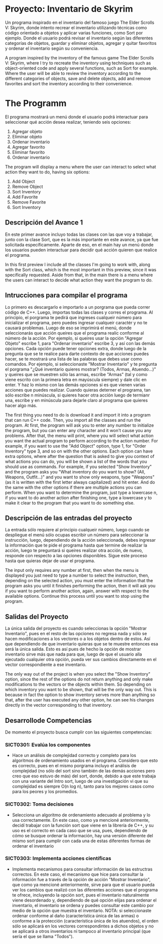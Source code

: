 # Proyecto: Inventario de Skyrim
Un programa inspirado en el inventario del famoso juego The Elder Scrolls V: Skyrim, donde intento recrear el inventario utilizando técnicas como código orientado a objetos y aplicar varias funciones, como Sort por ejemplo. Donde el usuario podrá revisar el inventario según las diferentes categorías de objetos, guardar y eliminar objetos, agregar y quitar favoritos y ordenar el inventario según su conveniencia.

A program inspired by the inventory of the famous game The Elder Scrolls V: Skyrim, where I try to recreate the inventory using techniques such as object-oriented code and apply several functions, such as Sort for example. Where the user will be able to review the inventory according to the different categories of objects, save and delete objects, add and remove favorites and sort the inventory according to their convenience.
# The Programm
El programa mostrará un menú donde el usuario podrá interactuar para seleccionar qué acción desea realizar, teniendo seis opciones:
1. Agregar objeto
2. Eliminar objeto
3. Ordenar inventario
4. Agregar favorito
5. Eliminar favorito
6. Ordenar inventario

The program will display a menu where the user can interact to select what action they want to do, having six options:
1. Add Object
2. Remove Object
3. Sort Inventory
4. Add Favorite
5. Remove Favorite
6. Sort Inventory
## Descripción del Avance 1
En este primer avance incluyo todas las clases con las que voy a trabajar, junto con la clase Sort, que es la más importante en este avance, ya que fue solicitada específicamente. Aparte de eso, en el main hay un menú donde los usuarios pueden interactuar para decidir qué acción quieren que realice el programa.

In this first preview I include all the classes I'm going to work with, along with the Sort class, which is the most important in this preview, since it was specifically requested. Aside from that, in the main there is a menu where the users can interact to decide what action they want the program to do.
## Intrucciones para compilar el programa
Lo primero es descargarlo e importarlo a un porgrama que pueda correr código de C++. Luego, importas todas las clases y corres el programa. Al principio, el porgrama te pedirá que ingreses cualqueir número para inicializar el programa, pero puedes ingresar cualqueir caractér y no te causará problemas. Luego de eso se imprimirá el menú, donde seleccionarás que acción queires que el programa realic conforme al número de la acción. Por ejemplo, si queires usar la opción "Agregar Objeto" escribe 1, para "Ordenar inventario" escribe 3, y así con las demás opciones. Cada opción puede tener opciones extra, donde luego de la pregunta que se te realice para darte contexto de que acciones puedes hacer, se te mostrará una lista de las palabras que debes usar como comandos. Por ejemplo, si seleccionaste "Mostrar Inventario" y te pregunta el porgrama "¿Qué inventario quieres mostrar? (Todos, Armas, Atuendo...)" y queires que se muestren sólo las armas, escribe "Armas" (tal y como viene escrito con la primera letra en mayúscula siempre) y dale clic en enter. Y haz lo mismo con las demás opciones si es que vienen varias acciones que puedes realizar. Cuando quieras deterner el programa, tan sólo escribe n minúscula, si quieres hacer otra acción luego de termianr una, escribe y en minúscula para dejarle claro al programa que quieres hacer algo más.

The first thing you need to do is download it and import it into a program that can run C++ code. Then, you import all the classes and run the program. At first, the program will ask you to enter any number to initialize the program, but you can enter any character and it won't cause you any problems. After that, the menu will print, where you will select what action you want the actual program to perform according to the action number. For example, if you want to use the "Add Object" option, type 1, for "Order Inventory" type 3, and so on with the other options. Each option can have extra options, where after the question that is asked to give you context of what actions you can do, you will be shown a list of the words that you should use as commands. For example, if you selected "Show Inventory" and the program asks you "What inventory do you want to show? (All, Weapons, Outfit...)" and you want to show only weapons, type "Weapons" (as it is written with the first letter always capitalized) and hit enter. And do the same with the other options if there are multiple actions you can perform. When you want to determine the program, just type a lowercase n, if you want to do another action after finishing one, type a lowercase y to make it clear to the program that you want to do something else.

## Descripción de las entradas del proyecto
La entrada sólo requiere al principio cualqueir número, luego cuando se despliegue el menú sólo ocupas escribir un número para seleccionar la instrucción, luego, dependiendo de la acción seleccionada, debes ingresar la información que te pide el programa hasta que termine de realizar la acción, luego te preguntará si queires realizar otra acción, de nuevo, responde con respecto a las opciones disponibles. Sigue este proceso hasta que quieras dejar de usar el programa.

The input only requires any number at first, then when the menu is displayed you just need to type a number to select the instruction, then, depending on the selected action, you must enter the information that the program asks you until it finishes performing the action, then it will ask you if you want to perform another action, again, answer with respect to the available options. Continue this process until you want to stop using the program.

## Salidas del Proyecto
La única salida del proyecto es cuando seleccionas la opción "Mostrar Inventario", pues en el resto de las opciones no regresa nada y sólo se hacen modificaciones a los vectores o a los objetos dentro de estos. Así que dependiendo de que inventario quieras que se te muestre entonces esa será la única salida. Esto es así pues de hecho la opción de mostrar inventario sirve más que nada para que, luego de que el usuario alla ejecutado cualquier otra opción, pueda ver sus cambios directamente en el vector correspondiente a ese inventario.

The only way out of the project is when you select the "Show Inventory" option, since the rest of the options do not return anything and only make modifications to the vectors or the objects within them. So depending on which inventory you want to be shown, that will be the only way out. This is because in fact the option to show inventory serves more than anything so that, after the user has executed any other option, he can see his changes directly in the vector corresponding to that inventory.

## Desarrollode Competencias
De momento el proyecto busca cumplir con las siguientes competencias:
### SICT0301: Evalúa los componentes
- Hace un análisis de complejidad correcto y completo para los algoritmos de ordenamiento usados en el programa.
  Considero que esto es correcto, pues en el mismo porgrama incluyo el análisis de complejidad (no sólo del sort sino también de las demás acciones pero creo que eso estuvo de más) del sort, donde, debido a que este trabaja con una variante del Intro sort, luego de una investigación vi que su complejidad es siempre O(n log n), tanto para los mejores casos como para los peores y los promedios.
### SICT0302: Toma decisiones 
- Selecciona un algoritmo de ordenamiento adecuado al problema y lo usa correctamente.
  En este caso, como ya mencioné anteriormente, decidí trabajar con la función sort que viene en la librería <algorithm> de C++, y su uso es el correcto en cada caso que se usa, pues, dependiendo de cómo se busque ordenar la información, hay una versión diferente del mismo sort para cumplir con cada una de estas diferentes formas de ordenar el inventario
### SICT0303: Implementa acciones científicas
- Implementa mecanismos para consultar información de las estructras correctos.
  En este caso, el mecanismo que hice para consultar la información fue a través de la opción de acción "Mostrar Inventario", que como ya mencioné anteriormente, sirve para que el usuario pueda ver los cambios que realizó con las diferentes acciones que el programa te ofrece, incluyendo la opción sort, pues el inventario naturalmente viene desordenado y, dependiendo de qué opción elijas para ordenar el inventario, el inventario se ordena y puedes consultar este cambio por medio de la opción que muestra el inventario. NOTA: si seleccionaste ordenar conforme al daño (característica única de las armas) o conforme a la protección (característica única de los atuendos), el orden sólo se aplicará en los vectores correspondintes a dichos objetos y no se aplicará a otros inventarios ni tampoco al inventario principal (que sería el que se llama "Todos"). 
